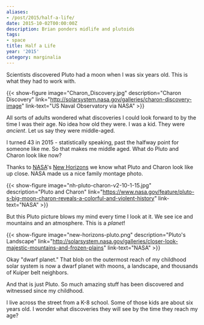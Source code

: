 ```yaml
---
aliases:
- /post/2015/half-a-life/
date: 2015-10-02T00:00:00Z
description: Brian ponders midlife and plutoids
tags:
- space
title: Half a Life
year: '2015'
category: marginalia
---
```

Scientists discovered Pluto had a moon when I was six years old. This is
what they had to work with.
<!--more-->

{{< show-figure image="Charon_Discovery.jpg" description="Charon Discovery"
  link="http://solarsystem.nasa.gov/galleries/charon-discovery-image"
  link-text="US Naval Observatory via NASA" >}}

All sorts of adults wondered what discoveries I could look forward to by the time I was their age.
No idea how old they were. I was a kid. They were *ancient*. Let us say they were middle-aged.

I turned 43 in 2015 - statistically speaking, past the halfway point for someone like me. 
So that makes me middle aged. What do Pluto and Charon look like now?

[NASA]: https://www.nasa.gov
[New Horizons]: https://www.nasa.gov/mission_pages/newhorizons/main/index.html

Thanks to [NASA][]'s [New Horizons][] we know what Pluto and Charon look
like up close. NASA made us a nice family montage photo.

{{< show-figure image="nh-pluto-charon-v2-10-1-15.jpg"
  description="Pluto and Charon"
  link="https://www.nasa.gov/feature/pluto-s-big-moon-charon-reveals-a-colorful-and-violent-history"
  link-text="NASA" >}}

But this Pluto picture blows my mind every time I look at it. We see ice
and mountains and an atmosphere. This is a *planet*!

{{< show-figure image="new-horizons-pluto.png"
  description="Pluto's Landscape"
  link="http://solarsystem.nasa.gov/galleries/closer-look-majestic-mountains-and-frozen-plains"
  link-text="NASA" >}}

Okay "dwarf planet." That blob on the outermost reach of my
childhood solar system is now a dwarf planet with moons, a landscape, and thousands
of Kuiper belt neighbors.

And that is just Pluto. So much amazing stuff has been discovered and
witnessed since my childhood.

I live across the street from a K-8 school. Some of those kids are about
six years old. I wonder what discoveries they will see by the time they
reach my age?
